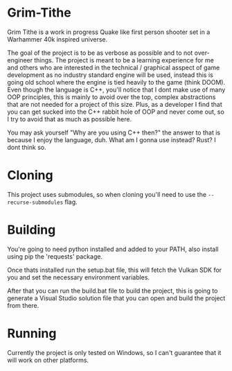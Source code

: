 # Grim-Tithe

Grim Tithe is a work in progress Quake like first person shooter set in a Warhammer 40k inspired universe.

The goal of the project is to be as verbose as possible and to not over-engineer things. The project is meant to be a learning experience for me and others who are interested in 
the technical / graphical asspect of game development as no industry standard engine will be used, instead this is going old school where the engine is tied heavily to the game (think DOOM).
Even though the language is C++, you'll notice that I dont make use of many OOP principles, this is mainly to avoid over the top, complex abstractions that are not needed for a project of this size.
Plus, as a developer I find that you can get sucked into the C++ rabbit hole of OOP and never come out, so I try to avoid that as much as possible here.

You may ask yourself "Why are you using C++ then?" the answer to that is because I enjoy the language, duh. What am I gonna use instead? Rust? I dont think so.

# Cloning
This project uses submodules, so when cloning you'll need to use the `--recurse-submodules` flag.

# Building
You're going to need python installed and added to your PATH, also install using pip the 'requests' package.

Once thats installed run the setup.bat file, this will fetch the Vulkan SDK for you and set the necessary environment variables.

After that you can run the build.bat file to build the project, this is going to generate a Visual Studio solution file that you can open and build the project from there.

# Running

Currently the project is only tested on Windows, so I can't guarantee that it will work on other platforms.

